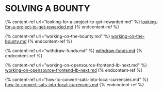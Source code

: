 # SOLVING A BOUNTY

{% content-ref url="looking-for-a-project-to-get-rewarded.md" %}
[looking-for-a-project-to-get-rewarded.md](looking-for-a-project-to-get-rewarded.md)
{% endcontent-ref %}

{% content-ref url="working-on-the-bounty.md" %}
[working-on-the-bounty.md](working-on-the-bounty.md)
{% endcontent-ref %}

{% content-ref url="withdraw-funds.md" %}
[withdraw-funds.md](withdraw-funds.md)
{% endcontent-ref %}

{% content-ref url="working-on-opensource-frontend-lb-next.md" %}
[working-on-opensource-frontend-lb-next.md](working-on-opensource-frontend-lb-next.md)
{% endcontent-ref %}

{% content-ref url="how-to-convert-sats-into-local-currencies.md" %}
[how-to-convert-sats-into-local-currencies.md](how-to-convert-sats-into-local-currencies.md)
{% endcontent-ref %}

